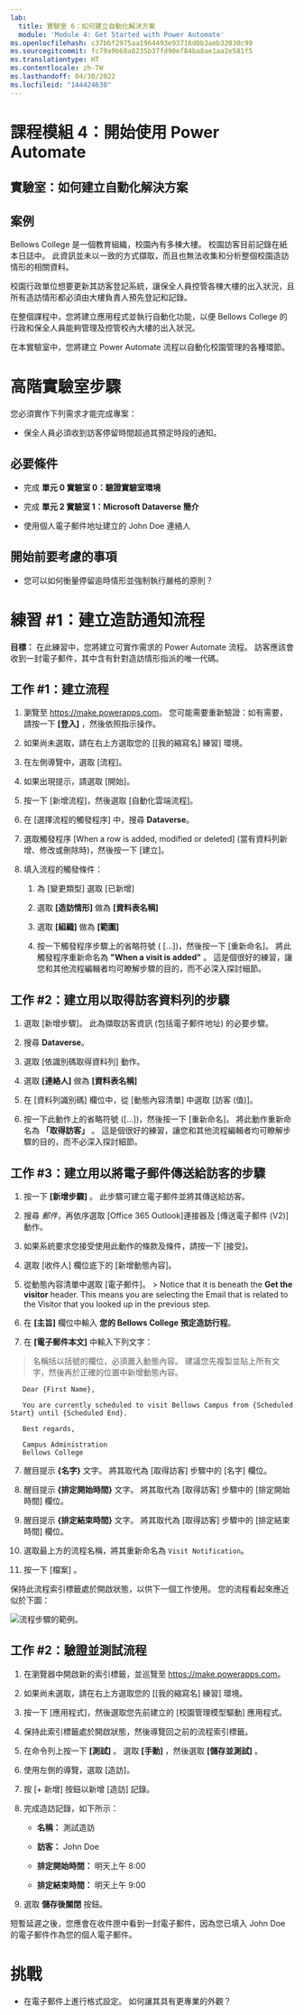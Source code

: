 ```yaml
---
lab:
  title: 實驗室 6：如何建立自動化解決方案
  module: 'Module 4: Get Started with Power Automate'
ms.openlocfilehash: c37bbf2975aa1964493e93716d0b3aeb32030c99
ms.sourcegitcommit: fc79a9b68a8235b37fd90ef84ba8ae1aa2e581f5
ms.translationtype: HT
ms.contentlocale: zh-TW
ms.lasthandoff: 04/30/2022
ms.locfileid: "144424630"
---
```

# <a name="module-4-get-started-with-power-automate"></a>課程模組 4：開始使用 Power Automate
## <a name="lab-how-to-build-an-automated-solution"></a>實驗室：如何建立自動化解決方案

## <a name="scenario"></a>案例

Bellows College 是一個教育組織，校園內有多棟大樓。 校園訪客目前記錄在紙本日誌中。 此資訊並未以一致的方式擷取，而且也無法收集和分析整個校園造訪情形的相關資料。

校園行政單位想要更新其訪客登記系統，讓保全人員控管各棟大樓的出入狀況，且所有造訪情形都必須由大樓負責人預先登記和記錄。

在整個課程中，您將建立應用程式並執行自動化功能，以便 Bellows College 的行政和保全人員能夠管理及控管校內大樓的出入狀況。

在本實驗室中，您將建立 Power Automate 流程以自動化校園管理的各種環節。

# <a name="high-level-lab-steps"></a>高階實驗室步驟

您必須實作下列需求才能完成專案：

-   保全人員必須收到訪客停留時間超過其預定時段的通知。

## <a name="prerequisites"></a>必要條件

-   完成 **單元 0 實驗室 0：驗證實驗室環境**

-   完成 **單元 2 實驗室 1：Microsoft Dataverse 簡介**

-   使用個人電子郵件地址建立的 John Doe 連絡人

## <a name="things-to-consider-before-you-begin"></a>開始前要考慮的事項

-   您可以如何衡量停留逾時情形並強制執行嚴格的原則？

# <a name="exercise-1-create-visit-notification-flow"></a>練習 \#1：建立造訪通知流程

**目標：** 在此練習中，您將建立可實作需求的 Power Automate 流程。 訪客應該會收到一封電子郵件，其中含有針對造訪情形指派的唯一代碼。

## <a name="task-1-create-a-flow"></a>工作 \#1：建立流程

1.  瀏覽至 <https://make.powerapps.com>。 您可能需要重新驗證：如有需要，請按一下 **[登入]** ，然後依照指示操作。

2.  如果尚未選取，請在右上方選取您的 [[我的縮寫名] 練習] 環境。

2.  在左側導覽中，選取 [流程]。

4.  如果出現提示，請選取 [開始]。

5.  按一下 [新增流程]，然後選取 [自動化雲端流程]。

6.  在 [選擇流程的觸發程序] 中，搜尋 **Dataverse**。

7.  選取觸發程序 [When a row is added, modified or deleted] (當有資料列新增、修改或刪除時)，然後按一下 [建立]。

8.  填入流程的觸發條件：

    1.  為 [變更類型] 選取 [已新增]

    2.  選取 **[造訪情形]** 做為 **[資料表名稱]**

    3.  選取 **[組織]** 做為 **[範圍]**

    4.  按一下觸發程序步驟上的省略符號 ( [...])，然後按一下 [重新命名]。
        將此觸發程序重新命名為 **"When a visit is added"** 。 這是個很好的練習，讓您和其他流程編輯者均可瞭解步驟的目的，而不必深入探討細節。

## <a name="task-2-create-a-step-to-get-the-visitor-row"></a>工作 \#2：建立用以取得訪客資料列的步驟

1.  選取 [新增步驟]。 此為擷取訪客資訊 (包括電子郵件地址) 的必要步驟。

2.  搜尋 **Dataverse**。

3.  選取 [依識別碼取得資料列] 動作。

4.  選取 **[連絡人]** 做為 **[資料表名稱]**

5.  在 [資料列識別碼] 欄位中，從 [動態內容清單] 中選取 [訪客 (值)]。

6.  按一下此動作上的省略符號 ([...])，然後按一下 [重新命名]。
        將此動作重新命名為 **「取得訪客」** 。 這是個很好的練習，讓您和其他流程編輯者均可瞭解步驟的目的，而不必深入探討細節。

## <a name="task-3-create-a-step-to-send-an-email-to-the-visitor"></a>工作 \#3：建立用以將電子郵件傳送給訪客的步驟

1.  按一下 **[新增步驟]** 。 此步驟可建立電子郵件並將其傳送給訪客。

2.  搜尋 *郵件*，再依序選取 [Office 365 Outlook]連接器及 [傳送電子郵件 (V2)] 動作。

3.  如果系統要求您接受使用此動作的條款及條件，請按一下 [接受]。

4.  選取 [收件人] 欄位底下的 [新增動態內容]。 
    
5.  從動態內容清單中選取 [電子郵件]。
        > Notice that it is beneath the **Get the visitor** header. This means you
        are selecting the Email that is related to the Visitor that you looked
        up in the previous step.

5.  在 **[主旨]** 欄位中輸入 **您的 Bellows College 預定造訪行程**。

6.  在 **[電子郵件本文]** 中輸入下列文字：

>   名稱括以括號的欄位，必須置入動態內容。 建議您先複製並貼上所有文字，然後再於正確的位置中新增動態內容。

~~~~~~~~~~~~~~~~~~~~~~~~~~~~~~~~~~~~~~~~~~~~~~~~~~~~~~~~~~~~~~~~~~~~~~~~~~~~~~~~
   Dear {First Name},

   You are currently scheduled to visit Bellows Campus from {Scheduled Start} until {Scheduled End}.

   Best regards,

   Campus Administration
   Bellows College
~~~~~~~~~~~~~~~~~~~~~~~~~~~~~~~~~~~~~~~~~~~~~~~~~~~~~~~~~~~~~~~~~~~~~~~~~~~~~~~~

7.  醒目提示 **{名字}** 文字。 將其取代為 [取得訪客] 步驟中的 [名字] 欄位。

8.  醒目提示 **{排定開始時間}** 文字。 將其取代為 [取得訪客] 步驟中的 [排定開始時間] 欄位。

9.  醒目提示 **{排定結束時間}** 文字。 將其取代為 [取得訪客] 步驟中的 [排定結束時間] 欄位。

10.  選取最上方的流程名稱，將其重新命名為 `Visit
        Notification`。

11.  按一下 [檔案]  。

保持此流程索引標籤處於開啟狀態，以供下一個工作使用。 您的流程看起來應近似於下圖：

![流程步驟的範例。](media/4-Flow.png)

## <a name="task-2-validate-and-test-the-flow"></a>工作 \#2：驗證並測試流程

1.  在瀏覽器中開啟新的索引標籤，並巡覽至 <https://make.powerapps.com>。

2.  如果尚未選取，請在右上方選取您的 [[我的縮寫名] 練習] 環境。

3.  按一下 [應用程式]，然後選取您先前建立的 [校園管理模型驅動] 應用程式。

3.  保持此索引標籤處於開啟狀態，然後導覽回之前的流程索引標籤。

4.  在命令列上按一下 **[測試]** 。 選取 **[手動]** ，然後選取 **[儲存並測試]** 。

5.  使用左側的導覽，選取 [造訪]。

6. 按 [+ 新增] 按鈕以新增 [造訪] 記錄。

7. 完成造訪記錄，如下所示：

    -   **名稱：** 測試造訪

    -   **訪客：** John Doe

    -   **排定開始時間：** 明天上午 8:00

    -   **排定結束時間：** 明天上午 9:00

8. 選取 **儲存後關閉** 按鈕。

短暫延遲之後，您應會在收件匣中看到一封電子郵件，因為您已填入 John Doe 的電子郵件作為您的個人電子郵件。 

# <a name="challenges"></a>挑戰

-   在電子郵件上進行格式設定。 如何讓其具有更專業的外觀？ 
